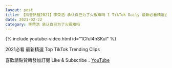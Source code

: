 ```yaml
---
layout: post
title: 【抖音熱搜2021】李荣浩 承认自己为了火很难吗 1 TikTok Daily 最新必看精選合集2021 02 22
date: 2021-02-22
category: 李荣浩 承认自己为了火很难吗
---
```


{% include youtube-video.html id="1Cful4hSKuI" %}

2021必看 最新精選 Top TikTok Trending Clips

喜歡請點贊轉發加訂閱 Like & Subscribe：[YouTube](https://www.youtube.com/channel/UCAoR7VcanIPd04uEq_GIylA/videos)

